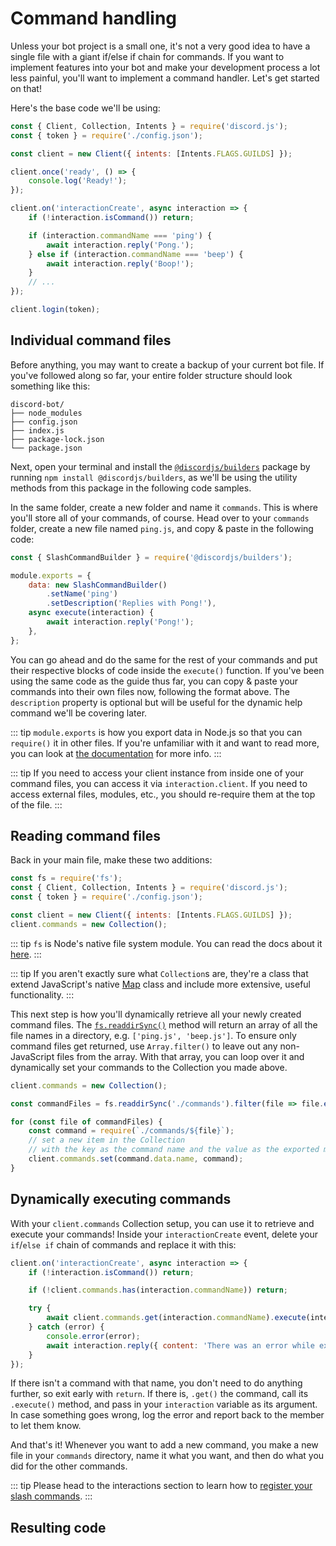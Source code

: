 # Command handling

Unless your bot project is a small one, it's not a very good idea to have a single file with a giant if/else if chain for commands. If you want to implement features into your bot and make your development process a lot less painful, you'll want to implement a command handler. Let's get started on that!

Here's the base code we'll be using:

```js
const { Client, Collection, Intents } = require('discord.js');
const { token } = require('./config.json');

const client = new Client({ intents: [Intents.FLAGS.GUILDS] });

client.once('ready', () => {
	console.log('Ready!');
});

client.on('interactionCreate', async interaction => {
	if (!interaction.isCommand()) return;

	if (interaction.commandName === 'ping') {
		await interaction.reply('Pong.');
	} else if (interaction.commandName === 'beep') {
		await interaction.reply('Boop!');
	}
	// ...
});

client.login(token);
```

## Individual command files

Before anything, you may want to create a backup of your current bot file. If you've followed along so far, your entire folder structure should look something like this:

```:no-line-numbers
discord-bot/
├── node_modules
├── config.json
├── index.js
├── package-lock.json
└── package.json
```
Next, open your terminal and install the [`@discordjs/builders`](https://github.com/discordjs/builders) package by running `npm install @discordjs/builders`, as we'll be using the utility methods from this package in the following code samples.

In the same folder, create a new folder and name it `commands`. This is where you'll store all of your commands, of course. Head over to your `commands` folder, create a new file named `ping.js`, and copy & paste in the following code:

```js
const { SlashCommandBuilder } = require('@discordjs/builders');

module.exports = {
	data: new SlashCommandBuilder()
		.setName('ping')
		.setDescription('Replies with Pong!'),
	async execute(interaction) {
		await interaction.reply('Pong!');
	},
};
```

You can go ahead and do the same for the rest of your commands and put their respective blocks of code inside the `execute()` function. If you've been using the same code as the guide thus far, you can copy & paste your commands into their own files now, following the format above. The `description` property is optional but will be useful for the dynamic help command we'll be covering later.

::: tip
`module.exports` is how you export data in Node.js so that you can `require()` it in other files. If you're unfamiliar with it and want to read more, you can look at [the documentation](https://nodejs.org/api/modules.html#modules_module_exports) for more info.
:::

::: tip
If you need to access your client instance from inside one of your command files, you can access it via `interaction.client`. If you need to access external files, modules, etc., you should re-require them at the top of the file.
:::

## Reading command files

Back in your main file, make these two additions:

```js {1,6}
const fs = require('fs');
const { Client, Collection, Intents } = require('discord.js');
const { token } = require('./config.json');

const client = new Client({ intents: [Intents.FLAGS.GUILDS] });
client.commands = new Collection();
```

::: tip
`fs` is Node's native file system module. You can read the docs about it [here](https://nodejs.org/api/fs.html).
:::

::: tip
If you aren't exactly sure what <DocsLink section="collection" path="class/Collection"><code>Collection</code>s</DocsLink> are, they're a class that extend JavaScript's native [Map](https://developer.mozilla.org/en-US/docs/Web/JavaScript/Reference/Global_Objects/Map) class and include more extensive, useful functionality.
:::

This next step is how you'll dynamically retrieve all your newly created command files. The [`fs.readdirSync()`](https://nodejs.org/api/fs.html#fs_fs_readdirsync_path_options) method will return an array of all the file names in a directory, e.g. `['ping.js', 'beep.js']`. To ensure only command files get returned, use `Array.filter()` to leave out any non-JavaScript files from the array. With that array, you can loop over it and dynamically set your commands to the Collection you made above.

```js {3,5-10}
client.commands = new Collection();

const commandFiles = fs.readdirSync('./commands').filter(file => file.endsWith('.js'));

for (const file of commandFiles) {
	const command = require(`./commands/${file}`);
	// set a new item in the Collection
	// with the key as the command name and the value as the exported module
	client.commands.set(command.data.name, command);
}
```

## Dynamically executing commands

With your `client.commands` Collection setup, you can use it to retrieve and execute your commands! Inside your `interactionCreate` event, delete your `if`/`else if` chain of commands and replace it with this:

```js {6-12}
client.on('interactionCreate', async interaction => {
	if (!interaction.isCommand()) return;

	if (!client.commands.has(interaction.commandName)) return;

	try {
		await client.commands.get(interaction.commandName).execute(interaction);
	} catch (error) {
		console.error(error);
		await interaction.reply({ content: 'There was an error while executing this command!', ephemeral: true });
	}
});
```

If there isn't a command with that name, you don't need to do anything further, so exit early with `return`. If there is, `.get()` the command, call its `.execute()` method, and pass in your `interaction` variable as its argument. In case something goes wrong, log the error and report back to the member to let them know.

And that's it! Whenever you want to add a new command, you make a new file in your `commands` directory, name it what you want, and then do what you did for the other commands.

::: tip
Please head to the interactions section to learn how to [register your slash commands](/interactions/registering-slash-commands.md).
:::

## Resulting code

<ResultingCode path="command-handling/file-setup" />
